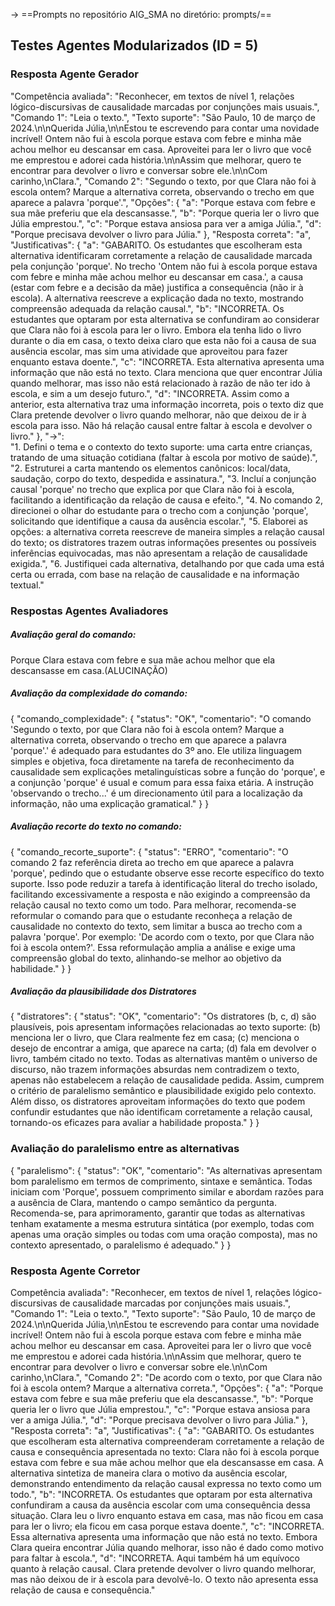 
-> ==Prompts no repositório AIG_SMA no diretório: prompts/==
## Testes Agentes Modularizados (ID = 5)
### Resposta Agente Gerador 

"Competência avaliada": "Reconhecer, em textos de nível 1, relações lógico-discursivas de causalidade marcadas por conjunções mais usuais.",
"Comando 1": "Leia o texto.", 
"Texto suporte": "São Paulo, 10 de março de 2024.\n\nQuerida Júlia,\n\nEstou te escrevendo para contar uma novidade incrível! Ontem não fui à escola porque estava com febre e minha mãe achou melhor eu descansar em casa. Aproveitei para ler o livro que você me emprestou e adorei cada história.\n\nAssim que melhorar, quero te encontrar para devolver o livro e conversar sobre ele.\n\nCom carinho,\nClara.",
"Comando 2": "Segundo o texto, por que Clara não foi à escola ontem? Marque a alternativa correta, observando o trecho em que aparece a palavra 'porque'.",
"Opções": { 
"a": "Porque estava com febre e sua mãe preferiu que ela descansasse.",
"b": "Porque queria ler o livro que Júlia emprestou.", 
"c": "Porque estava ansiosa para ver a amiga Júlia.",
"d": "Porque precisava devolver o livro para Júlia." }, 
"Resposta correta": "a", 
"Justificativas": { 
"a": "GABARITO. Os estudantes que escolheram esta alternativa identificaram corretamente a relação de causalidade marcada pela conjunção 'porque'. No trecho 'Ontem não fui à escola porque estava com febre e minha mãe achou melhor eu descansar em casa.', a causa (estar com febre e a decisão da mãe) justifica a consequência (não ir à escola). A alternativa reescreve a explicação dada no texto, mostrando compreensão adequada da relação causal.", 
"b": "INCORRETA. Os estudantes que optaram por esta alternativa se confundiram ao considerar que Clara não foi à escola para ler o livro. Embora ela tenha lido o livro durante o dia em casa, o texto deixa claro que esta não foi a causa de sua ausência escolar, mas sim uma atividade que aproveitou para fazer enquanto estava doente.", 
"c": "INCORRETA. Esta alternativa apresenta uma informação que não está no texto. Clara menciona que quer encontrar Júlia quando melhorar, mas isso não está relacionado à razão de não ter ido à escola, e sim a um desejo futuro.", 
"d": "INCORRETA. Assim como a anterior, esta alternativa traz uma informação incorreta, pois o texto diz que Clara pretende devolver o livro quando melhorar, não que deixou de ir à escola para isso. Não há relação causal entre faltar à escola e devolver o livro." }, 
"->":  
"1. Defini o tema e o contexto do texto suporte: uma carta entre crianças, tratando de uma situação cotidiana (faltar à escola por motivo de saúde).", 
"2. Estruturei a carta mantendo os elementos canônicos: local/data, saudação, corpo do texto, despedida e assinatura.", 
"3. Incluí a conjunção causal 'porque' no trecho que explica por que Clara não foi à escola, facilitando a identificação da relação de causa e efeito.", 
"4. No comando 2, direcionei o olhar do estudante para o trecho com a conjunção 'porque', solicitando que identifique a causa da ausência escolar.", 
"5. Elaborei as opções: a alternativa correta reescreve de maneira simples a relação causal do texto; os distratores trazem outras informações presentes ou possíveis inferências equivocadas, mas não apresentam a relação de causalidade exigida.", 
"6. Justifiquei cada alternativa, detalhando por que cada uma está certa ou errada, com base na relação de causalidade e na informação textual." 


### Respostas Agentes Avaliadores 
##### Avaliação geral do comando:
Porque Clara estava com febre e sua mãe achou melhor que ela descansasse em casa.(ALUCINAÇÃO)
##### Avaliação da complexidade do comando:

{ "comando_complexidade": { "status": "OK", "comentario": "O comando 'Segundo o texto, por que Clara não foi à escola ontem? Marque a alternativa correta, observando o trecho em que aparece a palavra 'porque'.' é adequado para estudantes do 3º ano. Ele utiliza linguagem simples e objetiva, foca diretamente na tarefa de reconhecimento da causalidade sem explicações metalinguísticas sobre a função do 'porque', e a conjunção 'porque' é usual e comum para essa faixa etária. A instrução 'observando o trecho...' é um direcionamento útil para a localização da informação, não uma explicação gramatical." } }

##### Avaliação recorte do texto no comando:
{ "comando_recorte_suporte": { "status": "ERRO", "comentario": "O comando 2 faz referência direta ao trecho em que aparece a palavra 'porque', pedindo que o estudante observe esse recorte específico do texto suporte. Isso pode reduzir a tarefa à identificação literal do trecho isolado, facilitando excessivamente a resposta e não exigindo a compreensão da relação causal no texto como um todo. Para melhorar, recomenda-se reformular o comando para que o estudante reconheça a relação de causalidade no contexto do texto, sem limitar a busca ao trecho com a palavra 'porque'. Por exemplo: 'De acordo com o texto, por que Clara não foi à escola ontem?'. Essa reformulação amplia a análise e exige uma compreensão global do texto, alinhando-se melhor ao objetivo da habilidade." } }

##### Avaliação da plausibilidade dos Distratores 
{ "distratores": { "status": "OK", "comentario": "Os distratores (b, c, d) são plausíveis, pois apresentam informações relacionadas ao texto suporte: (b) menciona ler o livro, que Clara realmente fez em casa; (c) menciona o desejo de encontrar a amiga, que aparece na carta; (d) fala em devolver o livro, também citado no texto. Todas as alternativas mantêm o universo de discurso, não trazem informações absurdas nem contradizem o texto, apenas não estabelecem a relação de causalidade pedida. Assim, cumprem o critério de paralelismo semântico e plausibilidade exigido pelo contexto. Além disso, os distratores aproveitam informações do texto que podem confundir estudantes que não identificam corretamente a relação causal, tornando-os eficazes para avaliar a habilidade proposta." } }

### Avaliação do paralelismo entre as alternativas

{ "paralelismo": { "status": "OK", "comentario": "As alternativas apresentam bom paralelismo em termos de comprimento, sintaxe e semântica. Todas iniciam com 'Porque', possuem comprimento similar e abordam razões para a ausência de Clara, mantendo o campo semântico da pergunta. Recomenda-se, para aprimoramento, garantir que todas as alternativas tenham exatamente a mesma estrutura sintática (por exemplo, todas com apenas uma oração simples ou todas com uma oração composta), mas no contexto apresentado, o paralelismo é adequado." } }

### Resposta Agente Corretor

Competência avaliada": "Reconhecer, em textos de nível 1, relações lógico-discursivas de causalidade marcadas por conjunções mais usuais.", "Comando 1": "Leia o texto.", "Texto suporte": "São Paulo, 10 de março de 2024.\n\nQuerida Júlia,\n\nEstou te escrevendo para contar uma novidade incrível! Ontem não fui à escola porque estava com febre e minha mãe achou melhor eu descansar em casa. Aproveitei para ler o livro que você me emprestou e adorei cada história.\n\nAssim que melhorar, quero te encontrar para devolver o livro e conversar sobre ele.\n\nCom carinho,\nClara.", "Comando 2": "De acordo com o texto, por que Clara não foi à escola ontem? Marque a alternativa correta.", "Opções": { "a": "Porque estava com febre e sua mãe preferiu que ela descansasse.", "b": "Porque queria ler o livro que Júlia emprestou.", "c": "Porque estava ansiosa para ver a amiga Júlia.", "d": "Porque precisava devolver o livro para Júlia." }, "Resposta correta": "a", "Justificativas": { "a": "GABARITO. Os estudantes que escolheram esta alternativa compreenderam corretamente a relação de causa e consequência apresentada no texto: Clara não foi à escola porque estava com febre e sua mãe achou melhor que ela descansasse em casa. A alternativa sintetiza de maneira clara o motivo da ausência escolar, demonstrando entendimento da relação causal expressa no texto como um todo.", "b": "INCORRETA. Os estudantes que optaram por esta alternativa confundiram a causa da ausência escolar com uma consequência dessa situação. Clara leu o livro enquanto estava em casa, mas não ficou em casa para ler o livro; ela ficou em casa porque estava doente.", "c": "INCORRETA. Essa alternativa apresenta uma informação que não está no texto. Embora Clara queira encontrar Júlia quando melhorar, isso não é dado como motivo para faltar à escola.", "d": "INCORRETA. Aqui também há um equívoco quanto à relação causal. Clara pretende devolver o livro quando melhorar, mas não deixou de ir à escola para devolvê-lo. O texto não apresenta essa relação de causa e consequência." 


